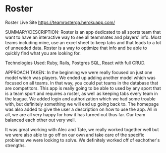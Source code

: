 # Roster

Roster Live Site https://teamrosterga.herokuapp.com/

SUMMARY/DESCRIPTION: Roster is an app dedicated to all sports team that want to have an interactive way to see all teammates and players' info. Most teams including mine, use an excel sheet to keep tabs and that leads to a lot of unneeded data. Roster is a way to optimize that info and be able to quickly find what you are looking for.

Technologies Used: Ruby, Rails, Postgres SQL, React with full CRUD.

APPROACH TAKEN: In the beginning we were really focused on just one model which was players. We ended up adding another model which was focused on all teams. In that way, you could put teams in the database that are competitors. This app is really going to be able to used by any sport that is a team sport and requires a roster, as well as keeping tabs every team in the league. We added login and authorization which we had some trouble with, but definitely something we will end up going back to. The homepage was also added to give the user a description on how to use the app. All in all, we are all very happy for how it has turned out thus far. Our team balanced each other out very well.


It was great working with Alec and Tate, we really worked together well but we were also able to go off on our own and take care of the specific problems we were looking to solve. We definitely worked off of eachother's strengths.

